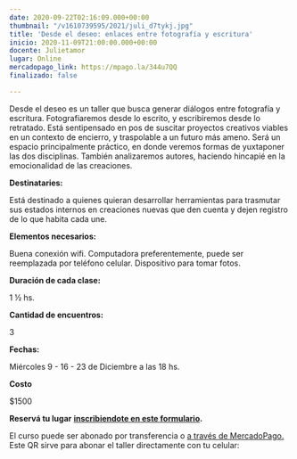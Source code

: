 ```yaml
---
date: 2020-09-22T02:16:09.000+00:00
thumbnail: "/v1610739595/2021/juli_d7tykj.jpg"
title: 'Desde el deseo: enlaces entre fotografía y escritura'
inicio: 2020-11-09T21:00:00.000+00:00
docente: Julietamor
lugar: Online
mercadopago_link: https://mpago.la/344u7QQ
finalizado: false

---
```

Desde el deseo es un taller que busca generar diálogos entre fotografía y escritura. Fotografiaremos desde lo escrito, y escribiremos desde lo retratado. Está sentipensado en pos de suscitar proyectos creativos viables en un contexto de encierro, y traspolable a un futuro más ameno. Será un espacio principalmente práctico, en donde veremos formas de yuxtaponer las dos disciplinas. También analizaremos autores, haciendo hincapié en la emocionalidad de las creaciones.

**Destinataries:**

Está destinado a quienes quieran desarrollar herramientas para trasmutar sus estados internos en creaciones nuevas que den cuenta y dejen registro de lo que habita cada une.

**Elementos necesarios:**

Buena conexión wifi. Computadora preferentemente, puede ser reemplazada por teléfono celular. Dispositivo para tomar fotos.

**Duración de cada clase:**

1 ½ hs.

**Cantidad de encuentros:**

3

**Fechas:**

Miércoles 9 - 16 - 23 de Diciembre a las 18 hs. 

**Costo**

$1500

**Reservá tu lugar** [**inscribiendote en este formulario**](https://docs.google.com/forms/d/e/1FAIpQLScY_EetA9ve5OKBGI4EJpFC2M_pu1qPdRhTzqWx1vw83e4hYw/viewform)**.**

El curso puede ser abonado por transferencia o [a través de MercadoPago. ](https://mpago.la/344u7QQ)Este QR sirve para abonar el taller directamente con tu celular: